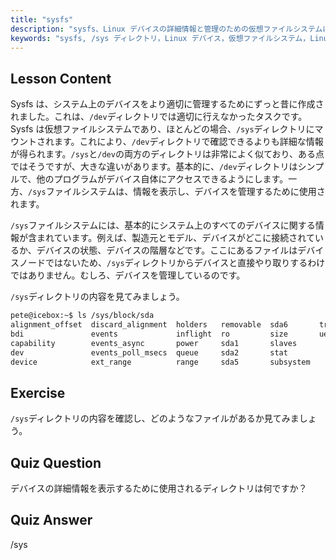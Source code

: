 ```yaml
---
title: "sysfs"
description: "sysfs、Linux デバイスの詳細情報と管理のための仮想ファイルシステムについて学びます。/sys と/dev の違いを理解しましょう。Linux の学習を始めましょう！"
keywords: "sysfs, /sys ディレクトリ，Linux デバイス，仮想ファイルシステム，Linux チュートリアル，初心者ガイド"
---
```


## Lesson Content

Sysfs は、システム上のデバイスをより適切に管理するためにずっと昔に作成されました。これは、`/dev`ディレクトリでは適切に行えなかったタスクです。Sysfs は仮想ファイルシステムであり、ほとんどの場合、`/sys`ディレクトリにマウントされます。これにより、`/dev`ディレクトリで確認できるよりも詳細な情報が得られます。`/sys`と`/dev`の両方のディレクトリは非常によく似ており、ある点ではそうですが、大きな違いがあります。基本的に、`/dev`ディレクトリはシンプルで、他のプログラムがデバイス自体にアクセスできるようにします。一方、`/sys`ファイルシステムは、情報を表示し、デバイスを管理するために使用されます。

`/sys`ファイルシステムには、基本的にシステム上のすべてのデバイスに関する情報が含まれています。例えば、製造元とモデル、デバイスがどこに接続されているか、デバイスの状態、デバイスの階層などです。ここにあるファイルはデバイスノードではないため、`/sys`ディレクトリからデバイスと直接やり取りするわけではありません。むしろ、デバイスを管理しているのです。

`/sys`ディレクトリの内容を見てみましょう。

```bash
pete@icebox:~$ ls /sys/block/sda
alignment_offset  discard_alignment  holders   removable  sda6       trace
bdi               events             inflight  ro         size       uevent
capability        events_async       power     sda1       slaves
dev               events_poll_msecs  queue     sda2       stat
device            ext_range          range     sda5       subsystem
```

## Exercise

`/sys`ディレクトリの内容を確認し、どのようなファイルがあるか見てみましょう。

## Quiz Question

デバイスの詳細情報を表示するために使用されるディレクトリは何ですか？

## Quiz Answer

/sys
